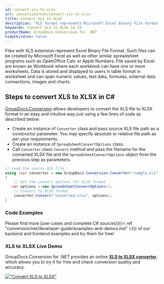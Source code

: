 ```yaml
---
id: convert-xls-to-xlsx
url: conversion/net/convert-xls-to-xlsx
title: Convert XLS to XLSX
description: "XLS format represents Microsoft Excel Binary File Format with .xls extension. Learn how to convert XLS to XLSX file programmatically in C# language using GroupDocs.Conversion for .NET library."
keywords: Convert XLS to XLSX in C#
productName: GroupDocs.Conversion for .NET
hideChildren: False
---
```


Files with XLS extension represent Excel Binary File Format. Such files can be created by Microsoft Excel as well as other similar spreadsheet programs such as OpenOffice Calc or Apple Numbers. File saved by Excel are known as Workbook where each workbook can have one or more worksheets. Data is stored and displayed to users in table format in worksheet and can span numeric values, text data, formulas, external data connections, images and charts.

## Steps to convert XLS to XLSX in C#

[GroupDocs.Conversion](https://products.groupdocs.com/conversion/net) allows developers to convert the XLS file to XLSX format in an easy and intuitive way just using a few lines of code as described below:

* Create an instance of `Converter` class and pass source XLS file path as a constructor parameter. You may specify absolute or relative file path as per your requirements. 
* Create an instance of `SpreadsheetConvertOptions` class.
* Call `Converter` class `Convert` method and pass the filename for the converted XLSX file and the `SpreadsheetConvertOptions` object from the previous step as parameters.

```csharp
// Load the source XLS file
using (var converter = new GroupDocs.Conversion.Converter("sample.xls"))
{
    // Set the convert options for XLSX format
   var options = new SpreadsheetConvertOptions();
    // Convert to XLSX format
    converter.Convert("converted.xlsx", options);
}
```

### Code Examples

Please find more [use-cases and complete C# sources]({{< ref "conversion/net/developer-guide/examples-and-demos.md" >}}) of our backend and frontend examples and try them for free!

### XLS to XLSX Live Demo

GroupDocs.Conversion for .NET provides an online [**XLS to XLSX converter**](https://products.groupdocs.app/conversion/xls-to-xlsx), which allows you to try it for free and check conversion quality and accuracy.

[!["Convert XLS to XLSX"](conversion/net/images/convert-to-xlsx/convert-xls-to-xlsx.png)](https://products.groupdocs.app/conversion/xls-to-xlsx)